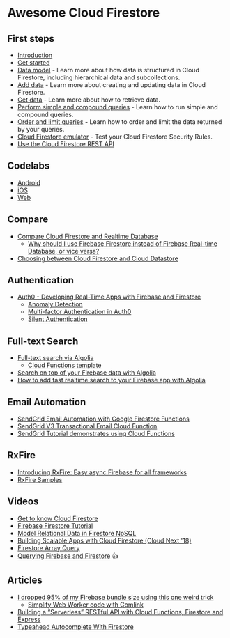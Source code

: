 # Awesome Cloud Firestore

## First steps

- [Introduction](https://firebase.google.com/docs/firestore/)
- [Get started](https://firebase.google.com/docs/firestore/quickstart)
- [Data model](https://firebase.google.com/docs/firestore/data-model) - Learn more about how data is structured in Cloud Firestore, including hierarchical data and subcollections.
- [Add data](https://firebase.google.com/docs/firestore/manage-data/add-data) - Learn more about creating and updating data in Cloud Firestore.
- [Get data](https://firebase.google.com/docs/firestore/query-data/get-data) - Learn more about how to retrieve data.
- [Perform simple and compound queries](https://firebase.google.com/docs/firestore/query-data/queries) - Learn how to run simple and compound queries.
- [Order and limit queries](https://firebase.google.com/docs/firestore/query-data/order-limit-data) - Learn how to order and limit the data returned by your queries.
- [Cloud Firestore emulator](https://firebase.google.com/docs/firestore/security/test-rules-emulator) - Test your Cloud Firestore Security Rules.
- [Use the Cloud Firestore REST API](https://firebase.google.com/docs/firestore/use-rest-api)

## Codelabs

- [Android](https://codelabs.developers.google.com/codelabs/firestore-android)
- [iOS](https://codelabs.developers.google.com/codelabs/firestore-ios)
- [Web](https://codelabs.developers.google.com/codelabs/firestore-web)

## Compare

- [Compare Cloud Firestore and Realtime Database](https://firebase.google.com/docs/firestore/rtdb-vs-firestore)
  - [Why should I use Firebase Firestore instead of Firebase Real-time Database, or vice versa?](https://www.quora.com/Why-should-I-use-Firebase-Firestore-instead-of-Firebase-Real-time-Database-or-vice-versa-Or-should-I-not-use-either)
- [Choosing between Cloud Firestore and Cloud Datastore](https://cloud.google.com/datastore/docs/firestore-or-datastore)

## Authentication

- [Auth0 - Developing Real-Time Apps with Firebase and Firestore](https://auth0.com/blog/developing-real-time-apps-with-firebase-and-firestore/)
  - [Anomaly Detection](https://auth0.com/docs/anomaly-detection)
  - [Multi-factor Authentication in Auth0](https://auth0.com/docs/multifactor-authentication)
  - [Silent Authentication](https://auth0.com/docs/api-auth/tutorials/silent-authentication)

## Full-text Search

- [Full-text search via Algolia](https://firebase.google.com/docs/firestore/solutions/search)
  - [Cloud Functions template](https://github.com/firebase/functions-samples/blob/master/fulltext-search-firestore/README.md)
- [Search on top of your Firebase data with Algolia](https://www.algolia.com/doc/tutorials/indexing/3rd-party-service/firebase-algolia/)
- [How to add fast realtime search to your Firebase app with Algolia](https://itnext.io/how-to-add-fast-realtime-search-to-your-firebase-app-with-algolia-2491f7698d52)

## Email Automation

- [SendGrid Email Automation with Google Firestore Functions](https://medium.com/google-cloud/sendgrid-email-automation-with-google-firestore-functions-30afcf7ac7aa)
- [SendGrid V3 Transactional Email Cloud Function](https://angularfirebase.com/lessons/sendgrid-v3-nodejs-transactional-email-cloud-function/)
- [SendGrid Tutorial demonstrates using Cloud Functions](https://cloud.google.com/functions/docs/tutorials/sendgrid)

## RxFire

- [Introducing RxFire: Easy async Firebase for all frameworks](https://firebase.googleblog.com/2018/09/introducing-rxfire-easy-async-firebase.html)
- [RxFire Samples](https://github.com/davideast/rxfire-samples)

## Videos

- [Get to know Cloud Firestore](https://www.youtube.com/playlist?list=PLl-K7zZEsYLluG5MCVEzXAQ7ACZBCuZgZ)
- [Firebase Firestore Tutorial](https://www.youtube.com/playlist?list=PL4cUxeGkcC9itfjle0ji1xOZ2cjRGY_WB)
- [Model Relational Data in Firestore NoSQL](https://www.youtube.com/watch?v=jm66TSlVtcc)
- [Building Scalable Apps with Cloud Firestore (Cloud Next '18)](https://www.youtube.com/watch?v=jXlYaPS1Mzk)
- [Firestore Array Query](https://www.youtube.com/watch?v=4t2eHrFW_0M)
- [Querying Firebase and Firestore](https://www.youtube.com/watch?v=mx1mMdHBi5Q) :+1:

## Articles

- [I dropped 95% of my Firebase bundle size using this one weird trick](https://davidea.st/articles/firebase-bundle-size)
  - [Simplify Web Worker code with Comlink](https://davidea.st/articles/comlink-simple-web-worker)
- [Building a “Serverless” RESTful API with Cloud Functions, Firestore and Express](https://itnext.io/building-a-serverless-restful-api-with-cloud-functions-firestore-and-express-f917a305d4e6)
- [Typeahead Autocomplete With Firestore](https://angularfirebase.com/lessons/typeahead-autocomplete-with-firestore/)
